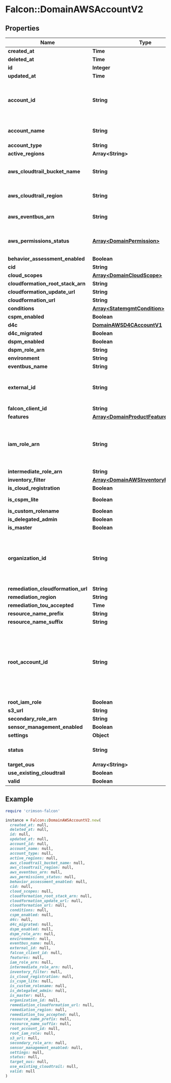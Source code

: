 # Falcon::DomainAWSAccountV2

## Properties

| Name | Type | Description | Notes |
| ---- | ---- | ----------- | ----- |
| **created_at** | **Time** |  |  |
| **deleted_at** | **Time** |  |  |
| **id** | **Integer** |  |  |
| **updated_at** | **Time** |  |  |
| **account_id** | **String** | 12 digit AWS provided unique identifier for the account. | [optional] |
| **account_name** | **String** | AWS account name | [optional] |
| **account_type** | **String** |  | [optional] |
| **active_regions** | **Array&lt;String&gt;** |  | [optional] |
| **aws_cloudtrail_bucket_name** | **String** | AWS CloudTrail bucket name to store logs. | [optional] |
| **aws_cloudtrail_region** | **String** | AWS CloudTrail region. | [optional] |
| **aws_eventbus_arn** | **String** | AWS Eventbus ARN. | [optional] |
| **aws_permissions_status** | [**Array&lt;DomainPermission&gt;**](DomainPermission.md) | Permissions status returned via API. |  |
| **behavior_assessment_enabled** | **Boolean** |  | [optional] |
| **cid** | **String** |  | [optional] |
| **cloud_scopes** | [**Array&lt;DomainCloudScope&gt;**](DomainCloudScope.md) |  | [optional] |
| **cloudformation_root_stack_arn** | **String** |  | [optional] |
| **cloudformation_update_url** | **String** |  | [optional] |
| **cloudformation_url** | **String** |  | [optional] |
| **conditions** | [**Array&lt;StatemgmtCondition&gt;**](StatemgmtCondition.md) |  | [optional] |
| **cspm_enabled** | **Boolean** |  | [optional] |
| **d4c** | [**DomainAWSD4CAccountV1**](DomainAWSD4CAccountV1.md) |  | [optional] |
| **d4c_migrated** | **Boolean** |  | [optional] |
| **dspm_enabled** | **Boolean** |  | [optional] |
| **dspm_role_arn** | **String** |  | [optional] |
| **environment** | **String** |  | [optional] |
| **eventbus_name** | **String** |  | [optional] |
| **external_id** | **String** | ID assigned for use with cross account IAM role access. | [optional] |
| **falcon_client_id** | **String** |  | [optional] |
| **features** | [**Array&lt;DomainProductFeatures&gt;**](DomainProductFeatures.md) |  | [optional] |
| **iam_role_arn** | **String** | The full arn of the IAM role created in this account to control access. | [optional] |
| **intermediate_role_arn** | **String** |  | [optional] |
| **inventory_filter** | [**Array&lt;DomainAWSInventoryFilterSetting&gt;**](DomainAWSInventoryFilterSetting.md) |  |  |
| **is_cloud_registration** | **Boolean** |  | [optional] |
| **is_cspm_lite** | **Boolean** | Is CSPM Lite enabled. | [optional] |
| **is_custom_rolename** | **Boolean** |  |  |
| **is_delegated_admin** | **Boolean** |  | [optional] |
| **is_master** | **Boolean** |  | [optional] |
| **organization_id** | **String** | Up to 34 character AWS provided unique identifier for the organization. | [optional] |
| **remediation_cloudformation_url** | **String** |  | [optional] |
| **remediation_region** | **String** |  | [optional] |
| **remediation_tou_accepted** | **Time** |  | [optional] |
| **resource_name_prefix** | **String** |  | [optional] |
| **resource_name_suffix** | **String** |  | [optional] |
| **root_account_id** | **String** | 12 digit AWS provided unique identifier for the root account (of the organization this account belongs to). | [optional] |
| **root_iam_role** | **Boolean** |  | [optional] |
| **s3_url** | **String** |  | [optional] |
| **secondary_role_arn** | **String** |  | [optional] |
| **sensor_management_enabled** | **Boolean** |  |  |
| **settings** | **Object** |  | [optional] |
| **status** | **String** | Account registration status. | [optional] |
| **target_ous** | **Array&lt;String&gt;** |  | [optional] |
| **use_existing_cloudtrail** | **Boolean** |  | [optional] |
| **valid** | **Boolean** |  | [optional] |

## Example

```ruby
require 'crimson-falcon'

instance = Falcon::DomainAWSAccountV2.new(
  created_at: null,
  deleted_at: null,
  id: null,
  updated_at: null,
  account_id: null,
  account_name: null,
  account_type: null,
  active_regions: null,
  aws_cloudtrail_bucket_name: null,
  aws_cloudtrail_region: null,
  aws_eventbus_arn: null,
  aws_permissions_status: null,
  behavior_assessment_enabled: null,
  cid: null,
  cloud_scopes: null,
  cloudformation_root_stack_arn: null,
  cloudformation_update_url: null,
  cloudformation_url: null,
  conditions: null,
  cspm_enabled: null,
  d4c: null,
  d4c_migrated: null,
  dspm_enabled: null,
  dspm_role_arn: null,
  environment: null,
  eventbus_name: null,
  external_id: null,
  falcon_client_id: null,
  features: null,
  iam_role_arn: null,
  intermediate_role_arn: null,
  inventory_filter: null,
  is_cloud_registration: null,
  is_cspm_lite: null,
  is_custom_rolename: null,
  is_delegated_admin: null,
  is_master: null,
  organization_id: null,
  remediation_cloudformation_url: null,
  remediation_region: null,
  remediation_tou_accepted: null,
  resource_name_prefix: null,
  resource_name_suffix: null,
  root_account_id: null,
  root_iam_role: null,
  s3_url: null,
  secondary_role_arn: null,
  sensor_management_enabled: null,
  settings: null,
  status: null,
  target_ous: null,
  use_existing_cloudtrail: null,
  valid: null
)
```


